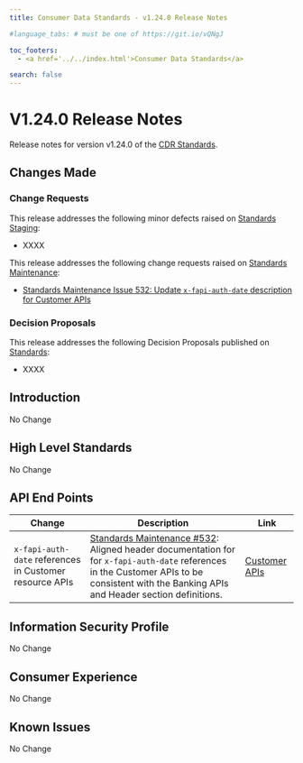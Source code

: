 ```yaml
---
title: Consumer Data Standards - v1.24.0 Release Notes

#language_tabs: # must be one of https://git.io/vQNgJ

toc_footers:
  - <a href='../../index.html'>Consumer Data Standards</a>

search: false
---
```


# V1.24.0 Release Notes
Release notes for version v1.24.0 of the [CDR Standards](../../index.html).

## Changes Made
### Change Requests

This release addresses the following minor defects raised on [Standards Staging](https://github.com/ConsumerDataStandardsAustralia/standards-staging/issues):

- XXXX

This release addresses the following change requests raised on [Standards Maintenance](https://github.com/ConsumerDataStandardsAustralia/standards-maintenance/issues):

- [Standards Maintenance Issue 532: Update `x-fapi-auth-date` description for Customer APIs](https://github.com/ConsumerDataStandardsAustralia/standards-maintenance/issues/532)

### Decision Proposals

This release addresses the following Decision Proposals published on [Standards](https://github.com/ConsumerDataStandardsAustralia/standards/issues):

- XXXX

## Introduction

No Change

## High Level Standards

No Change


## API End Points

|Change|Description|Link|
|------|-----------|----|
|`x-fapi-auth-date` references in Customer resource APIs | [Standards Maintenance #532](https://github.com/ConsumerDataStandardsAustralia/standards-maintenance/issues/532): Aligned header documentation for for `x-fapi-auth-date` references in the Customer APIs to be consistent with the Banking APIs and Header section definitions. | [Customer APIs](../../#get-customer) |

## Information Security Profile

No Change

## Consumer Experience

No Change

## Known Issues

No Change

